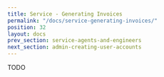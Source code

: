 ```yaml
---
title: Service - Generating Invoices
permalink: "/docs/service-generating-invoices/"
position: 32
layout: docs
prev_section: service-agents-and-engineers
next_section: admin-creating-user-accounts
---
```


TODO

